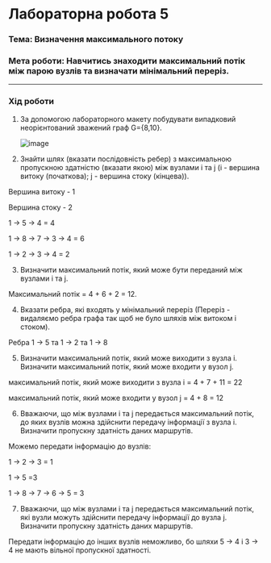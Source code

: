 # Лабораторна робота 5
### Тема: Визначення максимального потоку
### Мета роботи: Навчитись знаходити максимальний потік між парою вузлів та визначати мінімальний переріз.
>
>
---
### Хід роботи

 1. За допомогою лабораторного макету побудувати випадковий неорієнтований зважений граф G={8,10}.
 
    ![image](https://user-images.githubusercontent.com/79449241/118776290-7f91e000-b890-11eb-987c-9a9d61b334ad.png)
 
 2. Знайти шлях (вказати послідовність ребер) з максимальною пропускною здатністю (вказати якою) між вузлами i та j (i - вершина витоку (початкова); j - вершина стоку (кінцева)).
 
  Вершина витоку - 1
  
  Вершина стоку  - 2
 
  1 -> 5 -> 4 = 4
  
  1 -> 8 -> 7 -> 3 -> 4  = 6

  1 -> 2 -> 3 -> 4  = 2
   
 3. Визначити максимальний потік, який може бути переданий між вузлами i та j.

  Максимальний потік = 4 + 6 + 2 = 12.
 
 4. Вказати ребра, які входять у мінімальний переріз (Переріз - видаляємо ребра графа так щоб не було шляхів між витоком і стоком).

  Ребра 1 -> 5 та 1 -> 2 та 1 -> 8

 5. Визначити максимальний потік, який може виходити з вузла i. Визначити максимальний потік, який може входити у вузол j.

  максимальний потік, який може виходити з вузла i = 4 + 7 + 11 = 22

  максимальний потік, який може входити у вузол j = 4 + 8 = 12

 6. Вважаючи, що між вузлами i та j передається максимальний потік, до яких вузлів можна здійснити передачу інформації з вузла і. Визначити пропускну здатність даних маршрутів.

 Можемо передати інформацію до вузлів:
 
  1 -> 2 -> 3 = 1
  
  1 -> 5 =3
  
  1 -> 8 -> 7 -> 6 -> 5 = 3

 7. Вважаючи, що між вузлами i та j передається максимальний потік, які вузли можуть здійснити передачу інформації до вузла j. Визначити пропускну здатність даних маршрутів.

  Передати інформацію до інших вузлів неможливо, бо шляхи 5 -> 4 i 3 -> 4 не мають вільної пропускної здатності.
